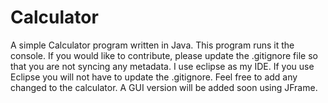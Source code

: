 # Calculator
A simple Calculator program written in Java.
This program runs it the console. If you would like to contribute,
please update the .gitignore file so that you are not syncing any metadata.
I use eclipse as my IDE. If you use Eclipse you will not have to update the .gitignore.
Feel free to add any changed to the calculator. A GUI version will be added soon using JFrame.

